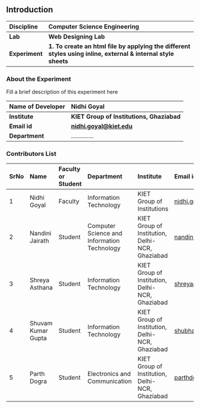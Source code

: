 ## Introduction


<b>Discipline | <b>Computer Science Engineering
:--|:--|
<b> Lab | <b> Web Designing Lab
<b> Experiment|     <b> 1. To create an html file by applying the different styles using inline, external & internal style sheets

### About the Experiment 

Fill a brief description of this experiment here

<b>Name of Developer | <b> Nidhi Goyal
:--|:--|
<b> Institute | <b> KIET Group of Institutions, Ghaziabad 
<b> Email id|     <b>  	nidhi.goyal@kiet.edu
<b> Department |  ..............

### Contributors List

SrNo | Name | Faculty or Student | Department| Institute | Email id
:--|:--|:--|:--|:--|:--|
1 | Nidhi Goyal | Faculty | Information Technology | KIET Group of Institutions | nidhi.goyal@kiet.edu
2 | Nandini Jairath | Student | Computer Science and Information Technology | KIET Group of Institution, Delhi-NCR, Ghaziabad | nandinijairath@gmail.com
3 | Shreya Asthana | Student | Information Technology | KIET Group of Institution, Delhi-NCR, Ghaziabad | shreyaasthana983@gmail.com
4 | Shuvam Kumar Gupta | Student | Information Technology | KIET Group of Institution, Delhi-NCR, Ghaziabad | shubhamguptakmr@gmail.com
5 | Parth Dogra | Student | Electronics and Communication | KIET Group of Institution, Delhi-NCR, Ghaziabad | parthdogra1@gmail.com

